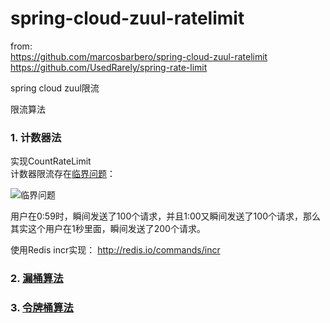 # spring-cloud-zuul-ratelimit

from: <br>
https://github.com/marcosbarbero/spring-cloud-zuul-ratelimit<br>
https://github.com/UsedRarely/spring-rate-limit

spring cloud zuul限流

限流算法

### 1. 计数器法
  实现CountRateLimit<br>
  计数器限流存在[临界问题](http://www.kissyu.org/2016/08/13/%E9%99%90%E6%B5%81%E7%AE%97%E6%B3%95%E6%80%BB%E7%BB%93/)：

![临界问题](https://raw.githubusercontent.com/zhangtao6483/spring-cloud-zuul-ratelimit/blob/master/img/count_problem.jpg)

用户在0:59时，瞬间发送了100个请求，并且1:00又瞬间发送了100个请求，那么其实这个用户在1秒里面，瞬间发送了200个请求。

使用Redis incr实现： http://redis.io/commands/incr

### 2. [漏桶算法](https://en.wikipedia.org/wiki/Leaky_bucket)
 
### 3. [令牌桶算法](https://en.wikipedia.org/wiki/Token_bucket)